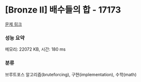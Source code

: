 # [Bronze II] 배수들의 합 - 17173 

[문제 링크](https://www.acmicpc.net/problem/17173) 

### 성능 요약

메모리: 22072 KB, 시간: 180 ms

### 분류

브루트포스 알고리즘(bruteforcing), 구현(implementation), 수학(math)

